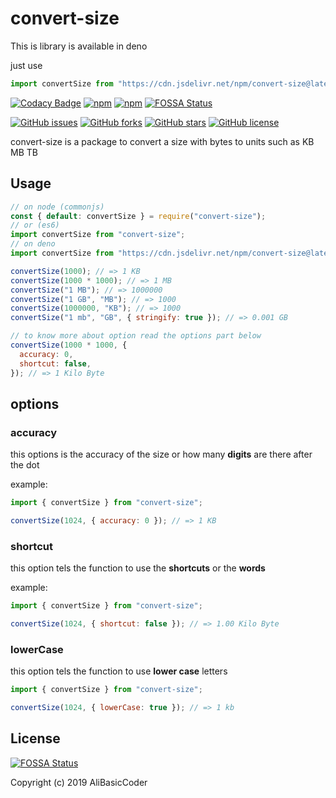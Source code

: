 # convert-size

This is library is available in deno

just use

```js
import convertSize from "https://cdn.jsdelivr.net/npm/convert-size@latest/src/index.ts";
```

[![Codacy Badge](https://api.codacy.com/project/badge/Grade/7e46b80fed65435c9f83b9808e51a640)](https://app.codacy.com/manual/AliBasicCoder/convert-size?utm_source=github.com&utm_medium=referral&utm_content=AliBasicCoder/convert-size&utm_campaign=Badge_Grade_Dashboard)
[![npm](https://img.shields.io/npm/dm/convert-size)](https://npmjs.com/package/convert-size)
[![npm](https://img.shields.io/npm/v/convert-size)](https://npmjs.com/package/convert-size)
[![FOSSA Status](https://app.fossa.io/api/projects/git%2Bgithub.com%2FAliBasicCoder%2FconvertSize.svg?type=shield)](https://app.fossa.io/projects/git%2Bgithub.com%2FAliBasicCoder%2FconvertSize?ref=badge_shield)

[![GitHub issues](https://img.shields.io/github/issues/AliBasicCoder/convert-size)](https://github.com/AliBasicCoder/convert-size/issues)
[![GitHub forks](https://img.shields.io/github/forks/AliBasicCoder/convert-size)](https://github.com/AliBasicCoder/convert-size/network)
[![GitHub stars](https://img.shields.io/github/stars/AliBasicCoder/convert-size)](https://github.com/AliBasicCoder/convert-size/stargazers)
[![GitHub license](https://img.shields.io/github/license/AliBasicCoder/convert-size)](https://github.com/AliBasicCoder/convert-size/blob/master/LICENSE)

convert-size is a package to convert a size with bytes to
units such as KB MB TB

## Usage

```js
// on node (commonjs)
const { default: convertSize } = require("convert-size");
// or (es6)
import convertSize from "convert-size";
// on deno
import convertSize from "https://cdn.jsdelivr.net/npm/convert-size@latest/src/index.ts";

convertSize(1000); // => 1 KB
convertSize(1000 * 1000); // => 1 MB
convertSize("1 MB"); // => 1000000
convertSize("1 GB", "MB"); // => 1000
convertSize(1000000, "KB"); // => 1000
convertSize("1 mb", "GB", { stringify: true }); // => 0.001 GB

// to know more about option read the options part below
convertSize(1000 * 1000, {
  accuracy: 0,
  shortcut: false,
}); // => 1 Kilo Byte
```

## options

### accuracy

this options is the accuracy of the size or
how many **digits** are there after the dot

example:

```js
import { convertSize } from "convert-size";

convertSize(1024, { accuracy: 0 }); // => 1 KB
```

### shortcut

this option tels the function to use the **shortcuts**
or the **words**

example:

```js
import { convertSize } from "convert-size";

convertSize(1024, { shortcut: false }); // => 1.00 Kilo Byte
```

### lowerCase

this option tels the function to use **lower case** letters

```js
import { convertSize } from "convert-size";

convertSize(1024, { lowerCase: true }); // => 1 kb
```

## License

[![FOSSA Status](https://app.fossa.io/api/projects/git%2Bgithub.com%2FAliBasicCoder%2FconvertSize.svg?type=large)](https://app.fossa.io/projects/git%2Bgithub.com%2FAliBasicCoder%2FconvertSize?ref=badge_large)

Copyright (c) 2019 AliBasicCoder
